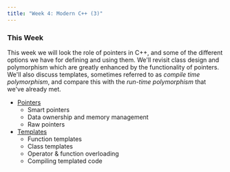 ```yaml
---
title: "Week 4: Modern C++ (3)"
---
```


### This Week

This week we will look the role of pointers in C++, and some of the different options we have for defining and using them. We'll revisit class design and polymorphism which are greatly enhanced by the functionality of pointers. We'll also discuss templates, sometimes referred to as _compile time polymorphism_, and compare this with the _run-time polymorphism_ that we've already met. 

* [Pointers](./sec01Pointers.html)
    - Smart pointers 
    - Data ownership and memory management
    - Raw pointers
* [Templates](./sec03Templates)
    - Function templates
    - Class templates
    - Operator & function overloading
    - Compiling templated code
